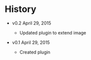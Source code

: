 # History

* v0.2 April 29, 2015
	* Updated plugin to extend image
	
* v0.1 April 29, 2015
	* Created plugin
